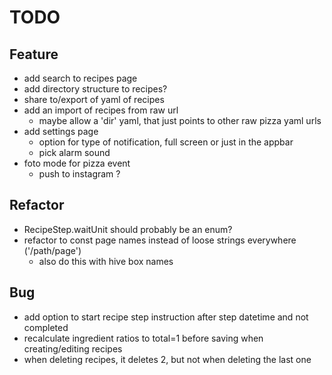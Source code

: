 # TODO

## Feature
- add search to recipes page
- add directory structure to recipes?
- share to/export of yaml of recipes
- add an import of recipes from raw url
    - maybe allow a 'dir' yaml, that just points to other raw pizza yaml urls
- add settings page
    - option for type of notification, full screen or just in the appbar
    - pick alarm sound
- foto mode for pizza event
    - push to instagram ?
    
## Refactor
- RecipeStep.waitUnit should probably be an enum?
- refactor to const page names instead of loose strings everywhere ('/path/page')
    - also do this with hive box names
    
## Bug
- add option to start recipe step instruction after step datetime and not completed
- recalculate ingredient ratios to total=1 before saving when creating/editing recipes
- when deleting recipes, it deletes 2, but not when deleting the last one